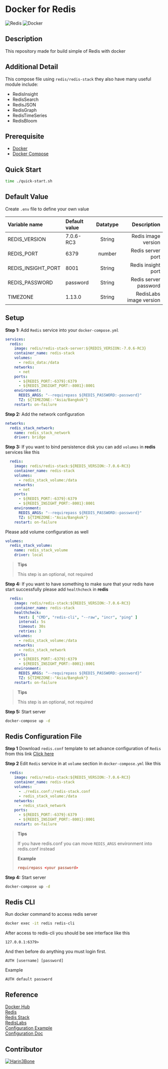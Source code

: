 # Docker for Redis
![Redis](https://img.shields.io/badge/Redis-DC382D?&style=flat&logo=redis&logoColor=FFFFFF)
![Docker](https://img.shields.io/badge/Docker-2496ED?&style=flat&logo=docker&logoColor=ffffff)

## Description
This repository made for build simple of Redis with docker

## Additional Detail
This compose file using `redis/redis-stack` they also have many useful module include:
- RedisInsight
- RedisSearch
- RedisJSON
- RedisGraph
- RedisTimeSeries
- RedisBloom

## Prerequisite
* [Docker](https://docs.docker.com/engine/install/ubuntu/)
* [Docker Compose](https://docs.docker.com/compose/install/)

## Quick Start
```bash
time ./quick-start.sh
```

## Default Value
Create `.env` file to define your own value

| Variable name      | Default value | Datatype |             Description |
|:-------------------|:--------------|:--------:|------------------------:|
| REDIS_VERSION      | 7.0.6-RC3     |  String  |     Redis image version |
| REDIS_PORT         | 6379          |  number  |       Redis server port |
| REDIS_INSIGHT_PORT | 8001          |  String  |      Redis insight port |
| REDIS_PASSWORD     | password      |  String  |   Redis server password |
| TIMEZONE           | 1.13.0        |  String  | RedisLabs image version |

## Setup

**Step 1:** Add `Redis` service into your `docker-compose.yml`
```yaml
services:
  redis:
    image: redis/redis-stack-server:${REDIS_VERSION:-7.0.6-RC3}
    container_name: redis-stack
    volumes:
      - redis_data:/data
    networks:
      - net
    ports:
      - ${REDIS_PORT:-6379}:6379
      - ${REDIS_INSIGHT_PORT:-8001}:8001
    environment:
      REDIS_ARGS: "--requirepass ${REDIS_PASSWORD:-password}"
      TZ: ${TIMEZONE:-"Asia/Bangkok"}
    restart: on-failure
```
**Step 2:** Add the network configuration
```yaml
networks:
  redis_stack_network:
    name: redis_stack_network
    driver: bridge
```

**Step 3:** If you want to bind persistence disk you can add `volumes` in **redis** services like this

```yaml
  redis:
    image: redis/redis-stack:${REDIS_VERSION:-7.0.6-RC3}
    container_name: redis-stack
    volumes:
      - redis_stack_volume:/data
    networks:
      - net
    ports:
      - ${REDIS_PORT:-6379}:6379
      - ${REDIS_INSIGHT_PORT:-8001}:8001
    environment:
      REDIS_ARGS: "--requirepass ${REDIS_PASSWORD:-password}"
      TZ: ${TIMEZONE:-"Asia/Bangkok"}
    restart: on-failure
```
Please add volume configuration as well

```yaml
volumes:
  redis_stack_volume:
    name: redis_stack_volume
    driver: local
```

> **Tips**
>
> This step is an optional, not required

**Step 4:** If you want to have something to make sure that your redis have start successfully please add `healthcheck` in **redis**

```yaml
  redis:
    image: redis/redis-stack:${REDIS_VERSION:-7.0.6-RC3}
    container_name: redis-stack
    healthcheck:
      test: [ "CMD", "redis-cli", "--raw", "incr", "ping" ]
      interval: 5s
      timeout: 30s
      retries: 3
    volumes:
      - redis_stack_volume:/data
    networks:
      - redis_stack_network
    ports:
      - ${REDIS_PORT:-6379}:6379
      - ${REDIS_INSIGHT_PORT:-8001}:8001
    environment:
      REDIS_ARGS: "--requirepass ${REDIS_PASSWORD:-password}"
      TZ: ${TIMEZONE:-"Asia/Bangkok"}
    restart: on-failure
```

> **Tips**
>
> This step is an optional, not required

**Step 5:** Start server
```bash
docker-compose up -d
```

## Redis Configuration File
**Step 1** Download `redis.conf` template to set advance configuration of `Redis` from this link [Click here](https://redis.io/docs/management/config-file/)

**Step 2** Edit `Redis` service in at `volume` section in `docker-compose.yml` like this
```yaml
  redis:
    image: redis/redis-stack:${REDIS_VERSION:-7.0.6-RC3}
    container_name: redis-stack
    volumes:
      - ./redis.conf:/redis-stack.conf
      - redis_stack_volume:/data
    networks:
      - redis_stack_network
    ports:
      - ${REDIS_PORT:-6379}:6379
      - ${REDIS_INSIGHT_PORT:-8001}:8001
    restart: on-failure
```

> **Tips**
>
> If you have redis.conf you can move `REDIS_ARGS` environment into redis.conf instead
> 
> **Example**
> ```redis.conf
> requirepass <your password>
> ``` 

**Step 4:** Start server
```bash
docker-compose up -d
```

## Redis CLI
Run docker command to access redis server
```bash
docker exec -it redis redis-cli
```
After access to redis-cli you should be see interface like this
```
127.0.0.1:6379>
```
And then before do anything you must login first.
```
AUTH [username] [password]
```
Example
```
AUTH default password
```

## Reference
[Docker Hub](https://hub.docker.com/_/redis)<br>
[Redis](https://redis.io/commands)<br>
[Redis Stack](https://redis.io/docs/stack/get-started/install/docker/)<br>
[RedisLabs](https://docs.redislabs.com/latest/ri/installing/install-docker/)<br>
[Configuration Example](https://redis.io/docs/management/config-file/)<br>
[Configuration Doc](https://redis.io/topics/config)

## Contributor
[![Harin3Bone](https://img.shields.io/badge/Harin3Bone-181717?style=flat&logo=github&logoColor=ffffff)](https://github.com/Harin3Bone)
